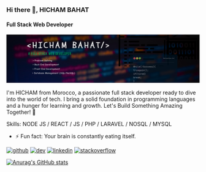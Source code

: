 ### Hi there 👋, HICHAM BAHAT
#### Full Stack Web Developer
![Full Stack Web Developer](https://github.com/BahatHicham/BahatHicham/blob/main/banner%20linkedin.png)

I'm HICHAM from Morocco, a passionate full stack developer ready to dive into the world of tech. I bring a solid foundation in programming languages and a hunger for learning and growth. Let's Build Something Amazing Together! 🌟

Skills: NODE JS / REACT / JS / PHP / LARAVEL / NOSQL / MYSQL

- ⚡ Fun fact: Your brain is constantly eating itself. 


[<img src='https://cdn.jsdelivr.net/npm/simple-icons@3.0.1/icons/github.svg' alt='github' height='40'>](https://github.com/BahatHicham)  [<img src='https://cdn.jsdelivr.net/npm/simple-icons@3.0.1/icons/dev-dot-to.svg' alt='dev' height='40'>](https://dev.to/hicham-22)  [<img src='https://cdn.jsdelivr.net/npm/simple-icons@3.0.1/icons/linkedin.svg' alt='linkedin' height='40'>](https://www.linkedin.com/in/hicham-bahat/)  [<img src='https://cdn.jsdelivr.net/npm/simple-icons@3.0.1/icons/stackoverflow.svg' alt='stackoverflow' height='40'>](https://stackoverflow.com/users/Hicham-22)  




[![Anurag's GitHub stats](https://github-readme-stats.vercel.app/api?username=BahatHicham)](https://github.com/anuraghazra/github-readme-stats)
